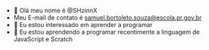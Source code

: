 - 👋 Olá meu nome é @SHzinnX
- Meu E-mail de contato é samuel.bortoleto.souza@escola.pr.gov.br
- 👀 Eu estou interessado em aprender a programar
- 🌱 Eu estou aprendendo a programar recentimente a linguagem de JavaScript e Scratch 
